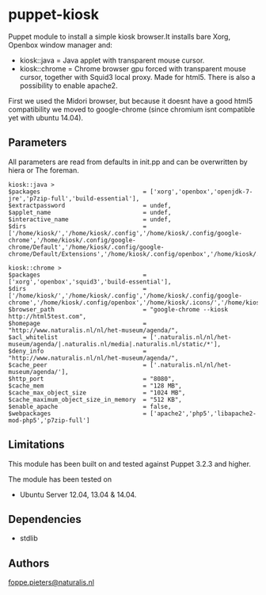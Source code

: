 puppet-kiosk
===================
Puppet module to install a simple kiosk browser.It installs bare Xorg, Openbox window manager and:

* kiosk::java =
Java applet with transparent mouse cursor.
* kiosk::chrome =
Chrome browser gpu forced with transparent mouse cursor, together with Squid3 local proxy. Made for html5. There is also a possibility to enable apache2.

First we used the Midori browser, but because it doesnt have a good html5 compatibility we moved to google-chrome (since chromium isnt compatible yet with ubuntu 14.04).

Parameters
-------------
All parameters are read from defaults in init.pp and can be overwritten by hiera or The foreman.

```
kiosk::java >
$packages                             = ['xorg','openbox','openjdk-7-jre','p7zip-full','build-essential'],
$extractpassword                      = undef,
$applet_name                          = undef,
$interactive_name                     = undef,
$dirs                                 = ['/home/kiosk/','/home/kiosk/.config','/home/kiosk/.config/google-chrome','/home/kiosk/.config/google-chrome/Default','/home/kiosk/.config/google-chrome/Default/Extensions','/home/kiosk/.config/openbox','/home/kiosk/.icons/','/home/kiosk/.icons/default/','/home/kiosk/.icons/default/cursors'],

kiosk::chrome >
$packages                             = ['xorg','openbox','squid3','build-essential'],
$dirs                                 = ['/home/kiosk/','/home/kiosk/.config','/home/kiosk/.config/google-chrome','/home/kiosk/.config/openbox','/home/kiosk/.icons/','/home/kiosk/.icons/default/','/home/kiosk/.icons/default/cursors'],
$browser_path                         = "google-chrome --kiosk http://html5test.com",
$homepage                             = "http://www.naturalis.nl/nl/het-museum/agenda/",
$acl_whitelist                        = ['.naturalis.nl/nl/het-museum/agenda/|.naturalis.nl/media|.naturalis.nl/static/*'],
$deny_info                            = "http://www.naturalis.nl/nl/het-museum/agenda/",
$cache_peer                           = ['.naturalis.nl/nl/het-museum/agenda/'],
$http_port                            = "8080",
$cache_mem                            = "128 MB",
$cache_max_object_size                = "1024 MB",
$cache_maximum_object_size_in_memory  = "512 KB",
$enable_apache                        = false,
$webpackages                          = ['apache2','php5','libapache2-mod-php5','p7zip-full']
```
Limitations
-------------
This module has been built on and tested against Puppet 3.2.3 and higher.

The module has been tested on
- Ubuntu Server 12.04, 13.04 & 14.04.

Dependencies
-------------
- stdlib

Authors
-------------
<foppe.pieters@naturalis.nl>
